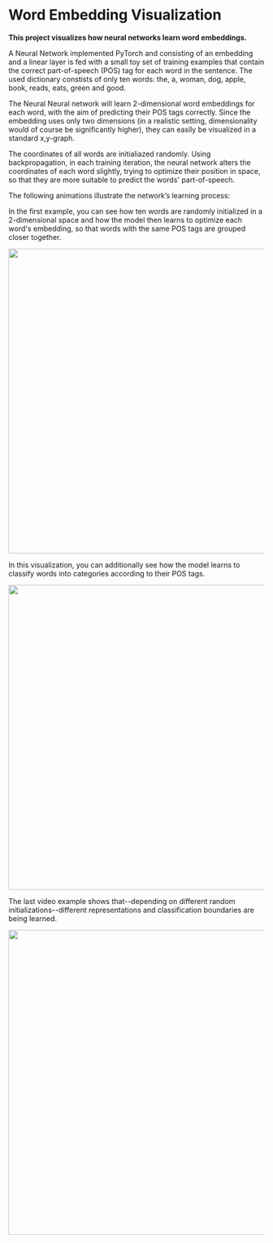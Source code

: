 # Word Embedding Visualization

**This project visualizes how neural networks learn word embeddings.**

A Neural Network implemented PyTorch and consisting of an embedding and a linear layer is fed with a small toy set of training examples that contain the correct part-of-speech (POS) tag for each word in the sentence. The used dictionary constists of only ten words: the, a, woman, dog, apple, book, reads, eats, green and good.

The Neural Neural network will learn 2-dimensional word embeddings for each word, with the aim of predicting their POS tags correctly. Since the embedding uses only two dimensions (in a realistic setting, dimensionality would of course be significantly higher), they can easily be visualized in a standard x,y-graph.

The coordinates of all words are initialiazed randomly. Using backpropagation, in each training iteration, the neural network alters the coordinates of each word slightly, trying to optimize their position in space, so that they are more suitable to predict the words' part-of-speech.  

The following animations illustrate the network’s learning process:

In the first example, you can see how ten words are randomly initialized in a 2-dimensional space and how the model then learns to optimize each word's embedding, so that words with the same POS tags are grouped closer together.

<img src="videos/gif_no_background.gif" width="600"/>

In this visualization, you can additionally see how the model learns to classify words into categories according to their POS tags.

<img src="videos/gif_1.gif" width="600"/>

The last video example shows that--depending on different random initializations--different representations and classification boundaries are being learned.

<img src="videos/gif_2.gif" width="600"/>



